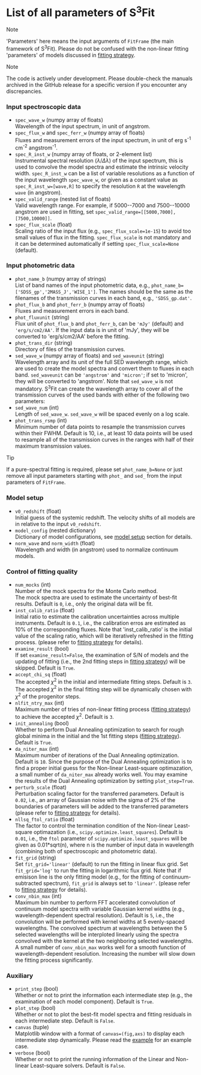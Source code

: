 # List of all parameters of S<sup>3</sup>Fit
> [!NOTE]
> 'Parameters' here means the input arguments of `FitFrame` (the main framework of S<sup>3</sup>Fit).
> Please do not be confused with the non-linear fitting 'parameters' of models discussed in  [fitting strategy](./fitting_strategy.md).

> [!NOTE]
> The code is actively under development. Please double-check the manuals archived in the GitHub release for a specific version if you encounter any discrepancies.

### Input spectroscopic data
- `spec_wave_w` (numpy array of floats) \
   Wavelength of the input spectrum, in unit of angstrom.
- `spec_flux_w` and `spec_ferr_w` (numpy array of floats) \
   Fluxes and measurement errors of the input spectrum, in unit of erg s<sup>-1</sup> cm<sup>-2</sup> angstrom<sup>-1</sup>.
- `spec_R_inst_w` (numpy array of floats, or 2-element list) \
   Instrumental spectral resolution ($\lambda/\Delta\lambda$) of the input spectrum,
   this is used to convolve the model spectra and estimate the intrinsic velocity width. 
  `spec_R_inst_w` can be a list of variable resolutions as a function of the input wavelength `spec_wave_w`, 
   or given as a constant value as `spec_R_inst_w=[wave,R]` to specify the resolution `R` at the wavelength `wave` (in angstrom). 
- `spec_valid_range` (nested list of floats) \
   Valid wavelength range.
   For example, if 5000--7000 and 7500--10000 angstrom are used in fitting, set `spec_valid_range=[[5000,7000], [7500,10000]]`.
- `spec_flux_scale` (float) \
   Scaling ratio of the input flux (e.g., `spec_flux_scale=1e-15`) to avoid too small values of flux in the fitting. 
  `spec_flux_scale` is not mandatory and it can be determined automatically if setting `spec_flux_scale=None` (default). 
### Input photometric data
- `phot_name_b` (numpy array of strings) \
   List of band names of the input photometric data, e.g., `phot_name_b=['SDSS_gp','2MASS_J','WISE_1']`.
   The names should be the same as the filenames of the transmission curves in each band, e.g., `'SDSS_gp.dat'`. 
- `phot_flux_b` and `phot_ferr_b` (numpy array of floats) \
   Fluxes and measurement errors in each band. 
- `phot_fluxunit` (string) \
   Flux unit of `phot_flux_b` and `phot_ferr_b`, can be `'mJy'` (default) and `'erg/s/cm2/AA'`.
   If the input data is in unit of 'mJy', they will be converted to 'erg/s/cm2/AA' before the fitting.
- `phot_trans_dir` (string) \
   Directory of files of the transmission curves.
- `sed_wave_w` (numpy array of floats) and `sed_waveunit` (string) \
   Wavelength array and its unit of the full SED wavelength range,
   which are used to create the model spectra and convert them to fluxes in each band.
  `sed_waveunit` can be `'angstrom'` and `'micron'`; if set to 'micron', they will be converted to 'angstrom'. 
   Note that `sed_wave_w` is not mandatory.
   S<sup>3</sup>Fit can create the wavelength array to cover all of the transmission curves of the used bands with either of the following two parameters:
- `sed_wave_num` (int) \
   Length of `sed_wave_w`. `sed_wave_w` will be spaced evenly on a log scale. 
- `phot_trans_rsmp` (int) \
   Minimum number of data points to resample the transmission curves within their FWHM.
   Default is 10, i.e., at least 10 data points will be used to resample all of the transmission curves in the ranges with half of their maximum transmission values. 
> [!TIP]
> If a pure-spectral fitting is required, please set `phot_name_b=None` or just remove all input parameters starting with `phot_` and `sed_` from the input parameters of `FitFrame`. 

### Model setup 
- `v0_redshift` (float) \
   Initial guess of the systemic redshift. The velocity shifts of all models are in relative to the input `v0_redshift`. 
- `model_config` (nested dictionary) \
   Dictionary of model configurations, see [model setup](#configure-models) section for details. 
- `norm_wave` and `norm_width` (float) \
   Wavelength and width (in angstrom) used to normalize continuum models. 

### Control of fitting quality
- `num_mocks` (int) \
   Number of the mock spectra for the Monte Carlo method.  
   The mock spectra are used to estimate the uncertainty of best-fit results. Default is `0`, i.e., only the original data will be fit.
- `inst_calib_ratio` (float) \
   Initial ratio to estimate the calibration uncertainties across multiple instruments. 
   Default is `0.1`, i.e., the calibration erros are estimated as 10% of the corresponding fluxes.
   Note that 'inst_calib_ratio' is the initial value of the scaling ratio, which will be iteratively refreshed in the fitting process. 
   (please refer to [fitting strategy](./fitting_strategy.md) for details). 
- `examine_result` (bool) \
   If set `examine_result=False`, the examination of S/N of models and the updating of fitting
   (i.e., the 2nd fitting steps in [fitting strategy](./fitting_strategy.md)) will be skipped.
   Default is `True`.
- `accept_chi_sq` (float) \
   The accepted $\chi^2$ in the initial and intermediate fitting steps. Default is `3`.
   The accepted $\chi^2$ in the final fitting step will be dynamically chosen with $\chi^2$ of the progenitor steps. 
- `nlfit_ntry_max` (int) \
   Maximum number of tries of non-linear fitting process ([fitting strategy](./fitting_strategy.md))
   to achieve the accepted $\chi^2$. Default is `3`.
- `init_annealing` (bool) \
   Whether to perform Dual Annealing optimization to search for rough global minima
   in the initial and the 1st fitting steps ([fitting strategy](./fitting_strategy.md)).
   Default is `True`. 
- `da_niter_max` (int) \
   Maximum number of iterations of the Dual Annealing optimization. Default is `10`.
   Since the purpose of the Dual Annealing optimization is to find a proper initial guess
   for the Non-linear Least-square optimazation, a small number of `da_niter_max` already works well.
   You may examine the results of the Dual Annealing optimization by setting `plot_step=True`. 
- `perturb_scale` (float) \
   Perturbation scaling factor for the transferred parameters. 
   Default is `0.02`, i.e., an array of Gaussian noise with the sigma of 2% of the boundaries of parameters
   will be added to the transferred parameters (please refer to [fitting strategy](./fitting_strategy.md) for details). 
- `nllsq_ftol_ratio` (float) \
   The factor to control the termination condition of the Non-linear Least-square optimazation (i.e., `scipy.optimize.least_squares`). 
   Default is `0.01`, i.e., the `ftol` parameter of `scipy.optimize.least_squares`
   will be given as 0.01*sqrt(n), where n is the number of input data in wavelength (combining both of spectroscopic and photometric data).
- `fit_grid` (string) \
   Set `fit_grid='linear'` (default) to run the fitting in linear flux grid.
   Set `fit_grid='log'` to run the fitting in logarithmic flux grid.
   Note that if emisison line is the only fitting model (e.g., for the fitting of continuum-subtracted spectrum), `fit_grid` is always set to `'linear'`.
   (please refer to [fitting strategy](./fitting_strategy.md) for details). 
- `conv_nbin_max` (int) \
   Maximum bin number to perform FFT accelerated convolution of continuum model spectra with variable Gaussian kernel widths (e.g., wavelength-dependent spectral resolution).
   Default is `5`, i.e., the convolution will be performed with kernel widths at 5 evenly-spaced wavelengths.
   The convolved spectrum at wavelengths between the 5 selected wavelengths will be interploted linearly using the
   spectra convolved with the kernel at the two neighboring selected wavelengths. 
   A small number of `conv_nbin_max` works well for a smooth function of wavelength-dependent resolution.
   Increasing the number will slow down the fitting process significantly. 

### Auxiliary
- `print_step` (bool) \
   Whether or not to print the information each intermediate step (e.g., the examination of each model component).
   Default is `True`.
- `plot_step` (bool) \
   Whether or not to plot the best-fit model spectra and fitting residuals in each intermediate step.
   Default is `False`. 
- `canvas` (tuple) \
   Matplotlib window with a format of `canvas=(fig,axs)` to display each intermediate step dynamically.
   Please read the [example](../example/example.ipynb) for an example case. 
- `verbose` (bool) \
   Whether or not to print the running information of the Linear and Non-linear Least-square solvers. Default is `False`. 

